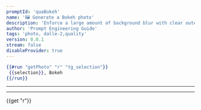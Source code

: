 ```yaml
---
promptId: 'quaBokeh'
name: '🖼️ Generate a Bokeh photo'
description: 'Enforce a large amount of background blur with clear outer bands, this can be used as a replacement for the “mm lens” prompts. Also could cause the subject to be closer to the camera.'
author: 'Prompt Engineering Guide'
tags: 'photo, dalle-2,quality'
version: 0.0.1
stream: false
disableProvider: true
---
```

```handlebars
{{#run "getPhoto" "r" "tg_selection"}}
 {{selection}}, Bokeh
{{/run}}
```
***
***
{{get "r"}}